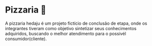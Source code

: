 # Pizzaria 🍕
A pizzaria hedaju é um projeto fictício de conclusão de etapa, onde os integrantes tiveram como objetivo sintetizar seus conhecimentos adquiridos, buscando o melhor atendimento para o possivél consumidor(cliente).

